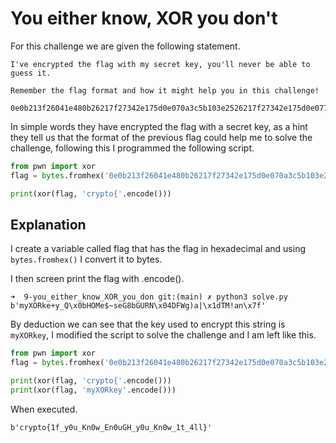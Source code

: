 # You either know, XOR you don't

For this challenge we are given the following statement.

```
I've encrypted the flag with my secret key, you'll never be able to guess it.

Remember the flag format and how it might help you in this challenge!

0e0b213f26041e480b26217f27342e175d0e070a3c5b103e2526217f27342e175d0e077e263451150104
```

In simple words they have encrypted the flag with a secret key, as a hint they tell us that the format of the previous flag could help me to solve the challenge, following this I programmed the following script.

``` python
from pwn import xor
flag = bytes.fromhex('0e0b213f26041e480b26217f27342e175d0e070a3c5b103e2526217f27342e175d0e077e263451150104')

print(xor(flag, 'crypto{'.encode()))
```
## Explanation

I create a variable called flag that has the flag in hexadecimal and using `bytes.fromhex()` I convert it to bytes.

I then screen print the flag with .encode().

```
➜  9-you_either_know_XOR_you_don git:(main) ✗ python3 solve.py
b'myXORke+y_Q\x0bHOMe$~seG8bGURN\x04DFWg)a|\x1dTM!an\x7f'
```

By deduction we can see that the key used to encrypt this string is `myXORkey`, I modified the script to solve the challenge and I am left like this.

``` python
from pwn import xor
flag = bytes.fromhex('0e0b213f26041e480b26217f27342e175d0e070a3c5b103e2526217f27342e175d0e077e263451150104')

print(xor(flag, 'crypto{'.encode()))
print(xor(flag, 'myXORkey'.encode()))
```

When executed.

``` shell
b'crypto{1f_y0u_Kn0w_En0uGH_y0u_Kn0w_1t_4ll}'
```